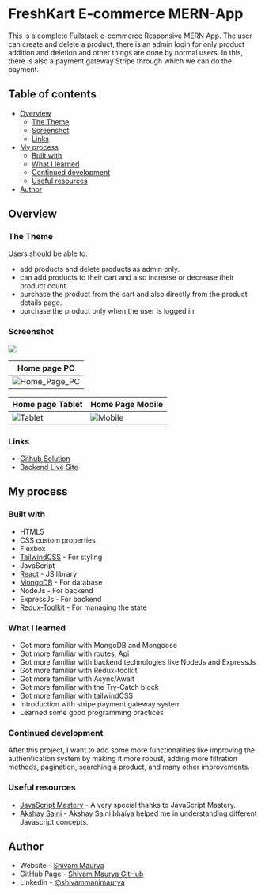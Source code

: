 # FreshKart E-commerce MERN-App

This is a complete Fullstack e-commerce Responsive MERN App. The user can create and delete a product, there is an admin login for only product addition and deletion and other things are done by normal users. In this, there is also a payment gateway Stripe through which we can do the payment.

## Table of contents

-   [Overview](#overview)
    -   [The Theme](#the-theme)
    -   [Screenshot](#screenshot)
    -   [Links](#links)
-   [My process](#my-process)
    -   [Built with](#built-with)
    -   [What I learned](#what-i-learned)
    -   [Continued development](#continued-development)
    -   [Useful resources](#useful-resources)
-   [Author](#author)

## Overview

### The Theme

Users should be able to:

-   add products and delete products as admin only.
-   can add products to their cart and also increase or decrease their product count.
-   purchase the product from the cart and also directly from the product details page.
-   purchase the product only when the user is logged in.

### Screenshot

![](./screenshot.jpg)

| Home page PC                                                          |
| --------------------------------------------------------------------- |
| ![Home_Page_PC](./src/assets/images/screenshots/freskartEcomm_pc.png) |

| Home page Tablet                                                  | Home Page Mobile                                                     |
| ----------------------------------------------------------------- | -------------------------------------------------------------------- |
| ![Tablet](./src/assets/images/screenshots/freshkartEcomm_tab.png) | ![Mobile](./src/assets/images/screenshots/freshkartEcomm_mobile.png) |

### Links

-   [Github Solution](https://github.com/ShivamManiMaurya/FreshKart-Ecommerce-MERN-project-Backend)
-   [Backend Live Site](https://freshkart-ecommerce-mern-project-backend.onrender.com)

## My process

### Built with

-   HTML5
-   CSS custom properties
-   Flexbox
-   [TailwindCSS](https://tailwindcss.com/) - For styling
-   JavaScript
-   [React](https://reactjs.org/) - JS library
-   [MongoDB](https://cloud.mongodb.com/) - For database
-   NodeJs - For backend
-   ExpressJs - For backend
-   [Redux-Toolkit](https://redux-toolkit.js.org/) - For managing the state

### What I learned

-   Got more familiar with MongoDB and Mongoose
-   Got more familiar with routes, Api
-   Got more familiar with backend technologies like NodeJs and ExpressJs
-   Got more familiar with Redux-toolkit
-   Got more familiar with Async/Await
-   Got more familiar with the Try-Catch block
-   Got more familiar with tailwindCSS
-   Introduction with stripe payment gateway system
-   Learned some good programming practices

### Continued development

After this project, I want to add some more functionalities like improving the authentication system by making it more robust, adding more filtration methods, pagination, searching a product, and many other improvements.

### Useful resources

-   [JavaScript Mastery](https://www.youtube.com/@javascriptmastery) - A very special thanks to JavaScript Mastery.
-   [Akshay Saini](https://www.youtube.com/@akshaymarch7) - Akshay Saini bhaiya helped me in understanding different Javascript concepts.

## Author

-   Website - [Shivam Maurya](https://shivammanimaurya.github.io/my_portfolio_website/)
-   GitHub Page - [Shivam Maurya GitHub](https://github.com/ShivamManiMaurya)
-   Linkedin - [@shivammanimaurya](https://www.linkedin.com/in/shivammanimaurya)
